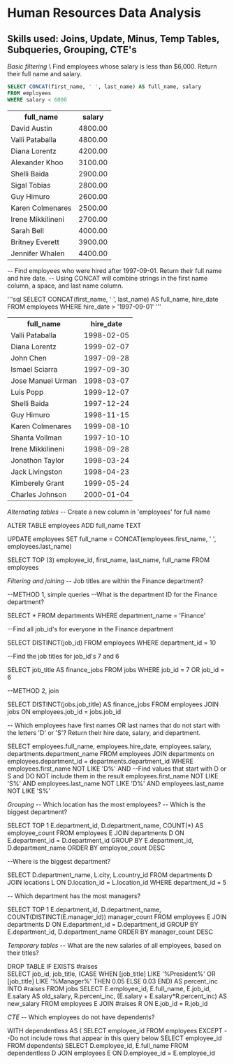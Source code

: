 # Human Resources Data Analysis
## Skills used: Joins, Update, Minus, Temp Tables, Subqueries, Grouping, CTE's


_Basic filtering_
\ Find employees whose salary is less than $6,000. Return their full name and salary.

```sql
SELECT CONCAT(first_name, ' ', last_name) AS full_name, salary
FROM employees
WHERE salary < 6000
```

<table><tr><th>full_name</th><th>salary</th></tr><tr><td>David Austin</td><td>4800.00</td></tr><tr><td>Valli Pataballa</td><td>4800.00</td></tr><tr><td>Diana Lorentz</td><td>4200.00</td></tr><tr><td>Alexander Khoo</td><td>3100.00</td></tr><tr><td>Shelli Baida</td><td>2900.00</td></tr><tr><td>Sigal Tobias</td><td>2800.00</td></tr><tr><td>Guy Himuro</td><td>2600.00</td></tr><tr><td>Karen Colmenares</td><td>2500.00</td></tr><tr><td>Irene Mikkilineni</td><td>2700.00</td></tr><tr><td>Sarah Bell</td><td>4000.00</td></tr><tr><td>Britney Everett</td><td>3900.00</td></tr><tr><td>Jennifer Whalen</td><td>4400.00</td></tr></table>

-- Find employees who were hired after 1997-09-01. Return their full name and hire date.
-- Using CONCAT will combine strings in the first name column, a space, and last name column.

'''sql
SELECT CONCAT(first_name, ' ', last_name) AS full_name, hire_date 
FROM employees
WHERE hire_date > '1997-09-01'
'''

<table><tr><th>full_name</th><th>hire_date</th></tr><tr><td>Valli Pataballa</td><td>1998-02-05</td></tr><tr><td>Diana Lorentz</td><td>1999-02-07</td></tr><tr><td>John Chen</td><td>1997-09-28</td></tr><tr><td>Ismael Sciarra</td><td>1997-09-30</td></tr><tr><td>Jose Manuel Urman</td><td>1998-03-07</td></tr><tr><td>Luis Popp</td><td>1999-12-07</td></tr><tr><td>Shelli Baida</td><td>1997-12-24</td></tr><tr><td>Guy Himuro</td><td>1998-11-15</td></tr><tr><td>Karen Colmenares</td><td>1999-08-10</td></tr><tr><td>Shanta Vollman</td><td>1997-10-10</td></tr><tr><td>Irene Mikkilineni</td><td>1998-09-28</td></tr><tr><td>Jonathon Taylor</td><td>1998-03-24</td></tr><tr><td>Jack Livingston</td><td>1998-04-23</td></tr><tr><td>Kimberely Grant</td><td>1999-05-24</td></tr><tr><td>Charles Johnson</td><td>2000-01-04</td></tr></table>


_Alternating tables_
-- Create a new column in 'employees' for full name

ALTER TABLE employees
ADD full_name TEXT 

UPDATE employees
SET full_name = CONCAT(employees.first_name, ' ', employees.last_name) 


SELECT TOP (3) employee_id, first_name, last_name, full_name
FROM employees

_Filtering and joining_
-- Job titles are within the Finance department?

--METHOD 1, simple queries
--What is the department ID for the Finance department?

SELECT *
FROM departments
WHERE department_name = 'Finance' 

--Find all job_id's for everyone in the Finance department

SELECT DISTINCT(job_id) 
FROM employees
WHERE department_id = 10


--Find the job titles for job_id's 7 and 6

SELECT job_title AS finance_jobs
FROM jobs
WHERE job_id = 7 OR job_id = 6

--METHOD 2, join

SELECT DISTINCT(jobs.job_title) AS finance_jobs
FROM employees
JOIN jobs ON employees.job_id = jobs.job_id 

-- Which employees have first names OR last names that do not start with the letters 'D' or 'S'? Return their hire date, salary, and department.

SELECT employees.full_name, employees.hire_date, employees.salary, departments.department_name
FROM employees
JOIN departments on employees.department_id = departments.department_id
WHERE employees.first_name NOT LIKE 'D%' AND --Find values that start with D or S and DO NOT include them in the result
        employees.first_name NOT LIKE 'S%' AND
        employees.last_name NOT LIKE 'D%' AND
        employees.last_name NOT LIKE 'S%'

_Grouping_
-- Which location has the most employees?
-- Which is the biggest department?

SELECT TOP 1 E.department_id, D.department_name, COUNT(*) AS employee_count 
FROM employees E 
JOIN departments D
ON E.department_id = D.department_id
GROUP BY E.department_id, D.department_name
ORDER BY employee_count DESC

--Where is the biggest department?

SELECT D.department_name, L.city, L.country_id
FROM departments D
JOIN locations L ON D.location_id = L.location_id
WHERE department_id = 5

-- Which department has the most managers?

SELECT TOP 1 E.department_id, D.department_name, COUNT(DISTINCT(E.manager_id)) manager_count 
FROM employees E
JOIN departments D ON E.department_id = D.department_id 
GROUP BY E.department_id, D.department_name 
ORDER BY manager_count DESC


_Temporary tables_
-- What are the new salaries of all employees, based on their titles?

DROP TABLE IF EXISTS #raises                             
SELECT job_id, job_title,
    (CASE
        WHEN [job_title] LIKE '%President%' OR
            [job_title] LIKE '%Manager%'
            THEN 0.05
        ELSE 0.03 END) AS percent_inc 
INTO #raises 
FROM jobs
SELECT E.employee_id, E.full_name, E.job_id, E.salary AS old_salary, R.percent_inc, (E.salary + E.salary*R.percent_inc) AS new_salary 
FROM employees E
JOIN #raises R ON E.job_id = R.job_id


_CTE_
-- Which employees do not have dependents?
 
WITH dependentless AS (
    SELECT employee_id
    FROM employees
    EXCEPT --Do not include rows that appear in this query below
    SELECT employee_id
    FROM dependents)
SELECT D.employee_id, E.full_name
FROM dependentless D
JOIN employees E ON D.employee_id = E.employee_id
